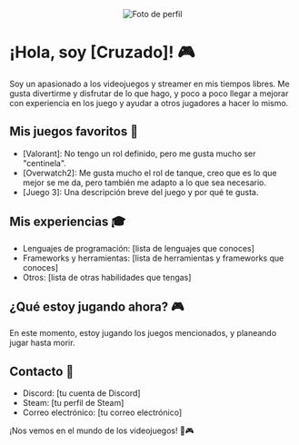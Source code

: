 <p align="center">
  <img src="https://user-images.githubusercontent.com/12345678/123456789-abcdefg.jpg" alt="Foto de perfil">
</p>

# ¡Hola, soy [Cruzado]! 🎮

Soy un apasionado a los videojuegos y streamer en mis tiempos libres. Me gusta divertirme y disfrutar de lo que hago, y poco a poco llegar a mejorar con experiencia en los juego y ayudar a otros jugadores a hacer lo mismo.

## Mis juegos favoritos 🎯

- [Valorant]: No tengo un rol definido, pero me gusta mucho ser "centinela".
- [Overwatch2]: Me gusta mucho el rol de tanque, creo que es lo que mejor se me da, pero también me adapto a lo que sea necesario.
- [Juego 3]: Una descripción breve del juego y por qué te gusta.

## Mis experiencias 🎓

- Lenguajes de programación: [lista de lenguajes que conoces]
- Frameworks y herramientas: [lista de herramientas y frameworks que conoces]
- Otros: [lista de otras habilidades que tengas]

## ¿Qué estoy jugando ahora? 🎮

En este momento, estoy jugando los juegos mencionados, y planeando jugar hasta morir.

## Contacto 📱

- Discord: [tu cuenta de Discord]
- Steam: [tu perfil de Steam]
- Correo electrónico: [tu correo electrónico]

¡Nos vemos en el mundo de los videojuegos! 🚀🎮
